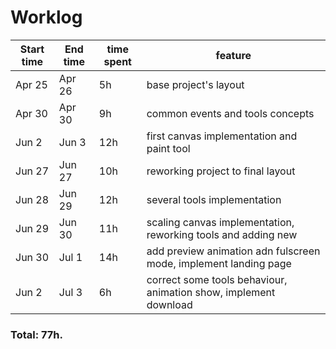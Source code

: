 # Worklog

| Start time  | End time | time spent | feature |
|-----------|-------------|-------------|-------------|
| Apr 25 | Apr 26 | 5h | base project's layout |
| Apr 30 | Apr 30 | 9h | common events and tools concepts |
| Jun 2 | Jun 3 | 12h | first canvas implementation and paint tool |
| Jun 27 | Jun 27 | 10h | reworking project to final layout |
| Jun 28 | Jun 29 | 12h | several tools implementation |
| Jun 29 | Jun 30 | 11h | scaling canvas implementation, reworking tools and adding new |
| Jun 30 | Jul 1 | 14h | add preview animation adn fulscreen mode, implement landing page |
| Jun 2 | Jul 3 | 6h | correct some tools behaviour, animation show, implement download |

### Total: 77h.
